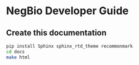 # NegBio Developer Guide

## Create this documentation

```bash
pip install Sphinx sphinx_rtd_theme recommonmark
cd docs
make html
```